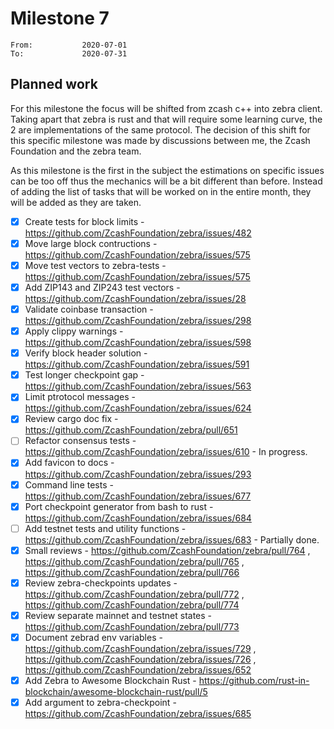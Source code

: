 # Milestone 7

```
From:           2020-07-01
To:             2020-07-31
```

## Planned work

For this milestone the focus will be shifted from zcash c++ into zebra client. Taking apart that zebra is rust and that will require some learning curve, the 2 are implementations of the same protocol. The decision of this shift for this specific milestone was made by discussions between me, the Zcash Foundation and the zebra team.

As this milestone is the first in the subject the estimations on specific issues can be too off thus the mechanics will be a bit different than before. Instead of adding the list of tasks that will be worked on in the entire month, they will be added as they are taken.

- [x] Create tests for block limits - https://github.com/ZcashFoundation/zebra/issues/482
- [x] Move large block contructions - https://github.com/ZcashFoundation/zebra/issues/575
- [x] Move test vectors to zebra-tests - https://github.com/ZcashFoundation/zebra/issues/575
- [x] Add ZIP143 and ZIP243 test vectors - https://github.com/ZcashFoundation/zebra/issues/28
- [x] Validate coinbase transaction - https://github.com/ZcashFoundation/zebra/issues/298
- [x] Apply clippy warnings - https://github.com/ZcashFoundation/zebra/issues/598
- [x] Verify block header solution - https://github.com/ZcashFoundation/zebra/issues/591
- [x] Test longer checkpoint gap - https://github.com/ZcashFoundation/zebra/issues/563
- [x] Limit ptrotocol messages - https://github.com/ZcashFoundation/zebra/issues/624
- [x] Review cargo doc fix - https://github.com/ZcashFoundation/zebra/pull/651
- [ ] Refactor consensus tests - https://github.com/ZcashFoundation/zebra/issues/610 - In progress.
- [x] Add favicon to docs - https://github.com/ZcashFoundation/zebra/issues/293
- [x] Command line tests - https://github.com/ZcashFoundation/zebra/issues/677
- [x] Port checkpoint generator from bash to rust - https://github.com/ZcashFoundation/zebra/issues/684
- [ ] Add testnet tests and utility functions - https://github.com/ZcashFoundation/zebra/issues/683 - Partially done.
- [x] Small reviews - https://github.com/ZcashFoundation/zebra/pull/764 , https://github.com/ZcashFoundation/zebra/pull/765 , https://github.com/ZcashFoundation/zebra/pull/766
- [x] Review zebra-checkpoints updates - https://github.com/ZcashFoundation/zebra/pull/772 , https://github.com/ZcashFoundation/zebra/pull/774
- [x] Review separate mainnet and testnet states - https://github.com/ZcashFoundation/zebra/pull/773
- [x] Document zebrad env variables - https://github.com/ZcashFoundation/zebra/issues/729 , https://github.com/ZcashFoundation/zebra/issues/726 , https://github.com/ZcashFoundation/zebra/issues/652
- [x] Add Zebra to Awesome Blockchain Rust - https://github.com/rust-in-blockchain/awesome-blockchain-rust/pull/5
- [x] Add argument to zebra-checkpoint - https://github.com/ZcashFoundation/zebra/issues/685
